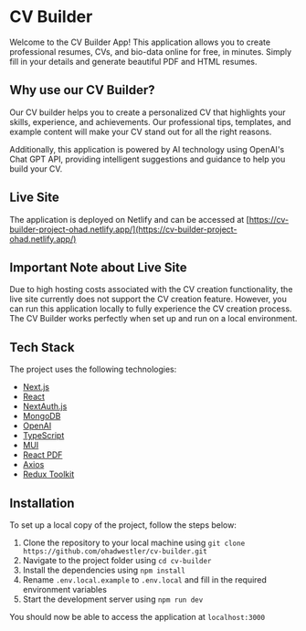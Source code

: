# CV Builder

Welcome to the CV Builder App! This application allows you to create professional resumes, CVs, and bio-data online for free, in minutes. Simply fill in your details and generate beautiful PDF and HTML resumes.

## Why use our CV Builder?

Our CV builder helps you to create a personalized CV that highlights your skills, experience, and achievements. Our professional tips, templates, and example content will make your CV stand out for all the right reasons.

Additionally, this application is powered by AI technology using OpenAI's Chat GPT API, providing intelligent suggestions and guidance to help you build your CV.

## Live Site

The application is deployed on Netlify and can be accessed at [https://cv-builder-project-ohad.netlify.app/](https://cv-builder-project-ohad.netlify.app/)

## Important Note about Live Site

Due to high hosting costs associated with the CV creation functionality, the live site currently does not support the CV creation feature. However, you can run this application locally to fully experience the CV creation process. The CV Builder works perfectly when set up and run on a local environment.

## Tech Stack

The project uses the following technologies:

- [Next.js](https://nextjs.org/)
- [React](https://reactjs.org/)
- [NextAuth.js](https://next-auth.js.org/)
- [MongoDB](https://www.mongodb.com/)
- [OpenAI](https://openai.com/)
- [TypeScript](https://www.typescriptlang.org/)
- [MUI](https://mui.com/)
- [React PDF](https://react-pdf.org/)
- [Axios](https://axios-http.com/)
- [Redux Toolkit](https://redux-toolkit.js.org/)

## Installation

To set up a local copy of the project, follow the steps below:

1. Clone the repository to your local machine using `git clone https://github.com/ohadwestler/cv-builder.git`
2. Navigate to the project folder using `cd cv-builder`
3. Install the dependencies using `npm install`
4. Rename `.env.local.example` to `.env.local` and fill in the required environment variables
5. Start the development server using `npm run dev`

You should now be able to access the application at `localhost:3000`
